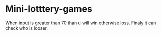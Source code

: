 # Mini-lotttery-games
When input is greater than 70 than u will win otherwise loss.
Finaly it can check who is looser.
